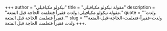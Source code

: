 +++
author = "نيكولو مكيافيلي"
title = "مقولة نيكولو مكيافيلي"
description = "مقولة نيكولو مكيافيلي: ولدت فقيراً فتعلمت الحاجة قبل المتعة."
quote = '''ولدت فقيراً فتعلمت الحاجة قبل المتعة.''' 
slug = "ولدت-فقيراً-فتعلمت-الحاجة-قبل-المتعة"
+++
ولدت فقيراً فتعلمت الحاجة قبل المتعة.

